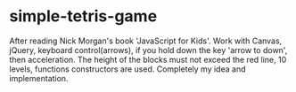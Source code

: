 # simple-tetris-game
After reading Nick Morgan's book 'JavaScript for Kids'. Work with Canvas, jQuery, keyboard control(arrows), if you hold down the key 'arrow to down', then acceleration. The height of the blocks must not exceed the red line, 10 levels, functions constructors are used. Completely my idea and implementation.
